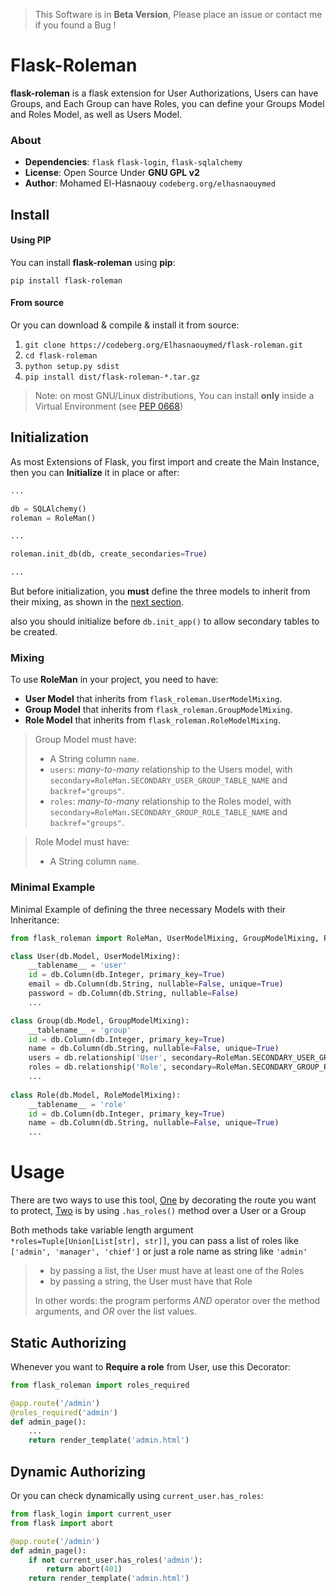 
> This Software is in **Beta Version**, Please place an issue or contact me if you found a Bug !

# Flask-Roleman

**flask-roleman** is a flask extension for User Authorizations, Users can have Groups, 
and Each Group can have Roles, you can define your Groups Model and Roles Model, as well as Users Model.

### About

- **Dependencies**: `flask` `flask-login`, `flask-sqlalchemy`
- **License**: Open Source Under **GNU GPL v2**
- **Author**: Mohamed El-Hasnaouy `codeberg.org/elhasnaouymed`

## Install

#### Using PIP

You can install **flask-roleman** using **pip**:

```shell
pip install flask-roleman
```

#### From source

Or you can download & compile & install it from source:

1. `git clone https://codeberg.org/Elhasnaouymed/flask-roleman.git`
2. `cd flask-roleman`
3. `python setup.py sdist`
4. `pip install dist/flask-roleman-*.tar.gz`

> Note: on most GNU/Linux distributions, You can install **only** inside a Virtual Environment (see [PEP 0668](https://peps.python.org/pep-0668/))

## Initialization

As most Extensions of Flask, you first import and create the Main Instance, then you can **Initialize** it in place
or after:

```python
...

db = SQLAlchemy()
roleman = RoleMan()

...

roleman.init_db(db, create_secondaries=True)

...
```

But before initialization, you **must** define the three models to inherit from their mixing,
as shown in the [next section](#usage).

also you should initialize before `db.init_app()` to allow secondary tables to be created.

### Mixing

To use **RoleMan** in your project, you need to have:
 - **User Model** that inherits from `flask_roleman.UserModelMixing`.
 - **Group Model** that inherits from `flask_roleman.GroupModelMixing`.
 - **Role Model** that inherits from `flask_roleman.RoleModelMixing`.

> Group Model must have:
> - A String column `name`.
> - `users`: *many-to-many* relationship to the Users model, with `secondary=RoleMan.SECONDARY_USER_GROUP_TABLE_NAME` and `backref="groups"`.
> - `roles`: *many-to-many* relationship to the Roles model, with `secondary=RoleMan.SECONDARY_GROUP_ROLE_TABLE_NAME` and `backref="groups"`.

> Role Model must have:
> - A String column `name`.

### Minimal Example
Minimal Example of defining the three necessary Models with their Inheritance:

```python
from flask_roleman import RoleMan, UserModelMixing, GroupModelMixing, RoleModelMixing

class User(db.Model, UserModelMixing):
    __tablename__ = 'user'
    id = db.Column(db.Integer, primary_key=True)
    email = db.Column(db.String, nullable=False, unique=True)
    password = db.Column(db.String, nullable=False)
    ...

class Group(db.Model, GroupModelMixing):
    __tablename__ = 'group'
    id = db.Column(db.Integer, primary_key=True)
    name = db.Column(db.String, nullable=False, unique=True)
    users = db.relationship('User', secondary=RoleMan.SECONDARY_USER_GROUP_TABLE_NAME, backref="groups")
    roles = db.relationship('Role', secondary=RoleMan.SECONDARY_GROUP_ROLE_TABLE_NAME, backref="groups")
    ...
    
class Role(db.Model, RoleModelMixing):
    __tablename__ = 'role'
    id = db.Column(db.Integer, primary_key=True)
    name = db.Column(db.String, nullable=False, unique=True)
    ...
```

# Usage

There are two ways to use this tool, [One](#static-authorizing) by decorating the route you want to protect, 
[Two](#dynamic-authorizing) is by using `.has_roles()` method over a User or a Group

Both methods take variable length argument `*roles=Tuple[Union[List[str], str]]`, you can pass a list of roles like `['admin', 'manager', 'chief']`
or just a role name as string like `'admin'`

> * by passing a list, the User must have at least one of the Roles
> * by passing a string, the User must have that Role
> 
> In other words: the program performs *AND* operator over the method arguments, and *OR* over the list values.

## Static Authorizing

Whenever you want to **Require a role** from User, use this Decorator:

```python
from flask_roleman import roles_required

@app.route('/admin')
@roles_required('admin')
def admin_page():
    ...
    return render_template('admin.html')
```

## Dynamic Authorizing

Or you can check dynamically using `current_user.has_roles`:

```python
from flask_login import current_user
from flask import abort

@app.route('/admin')
def admin_page():
    if not current_user.has_roles('admin'):
        return abort(401)
    return render_template('admin.html')
```
